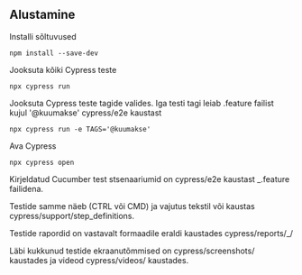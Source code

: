 ## Alustamine

Installi sõltuvused

```
npm install --save-dev
```

Jooksuta kõiki Cypress teste

```
npx cypress run
```

Jooksuta Cypress teste tagide valides. Iga testi tagi leiab .feature failist kujul '@kuumakse' cypress/e2e kaustast

```
npx cypress run -e TAGS='@kuumakse'
```

Ava Cypress

```
npx cypress open
```

Kirjeldatud Cucumber test stsenaariumid on cypress/e2e kaustast \_.feature failidena.

Testide samme näeb (CTRL või CMD) ja vajutus tekstil või kaustas cypress/support/step_definitions.

Testide rapordid on vastavalt formaadile eraldi kaustades cypress/reports/\_/

Läbi kukkunud testide ekraanutõmmised on cypress/screenshots/ kaustades ja videod cypress/videos/ kaustades.
